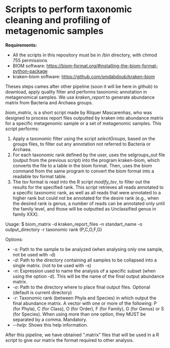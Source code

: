 # Scripts to perform taxonomic cleaning and profiling of metagenomic samples

**Requirements:**
- All the scripts in this repository must be in /bin directory, with chmod 755 permissions
- BIOM software: https://biom-format.org/#installing-the-biom-format-python-package
- kraken-biom software: https://github.com/smdabdoub/kraken-biom


Theses steps cames after other pipeline (soon it will be here in github) to download, apply quality filter and performs taxonomic annotation in metagenomical samples.
We use *kraken_report* to generate abundance matrix from Bacteria and Archaea groups.


*biom_matrix*, is a short script made by Rilquer Mascarenhas, who was designed to process report files outputted by kraken into abundance matrix for a specific metagenomic sample or a set of metagenomic samples.
This script performs:
1. Apply a taxonomic filter using the script *selectGroups*, based on the groups files, to filter out any
annotation not referred to Bacteria or Archaea.
2. For each taxonomic rank defined by the user, uses the selgroups_out file (output from the previous script) into the program kraken-biom, which converts the file to a table in the biom format. Then, uses the biom command from the same program to convert the biom format into a readable tsv format table.
3. The tsv format is read into the R script *modify_tsv*, to filter out the results for the specified rank. This script retrieves all reads annotated to a specific taxonomic rank, as well as all reads that were annotated to a higher rank but could not be annotated for the desire rank (e.g., when the desired rank is genus, a number of reads can be annotated only until the family level, and those will be outputted as Unclassified genus in family XXX).

Usage: $ biom_matrix -d kraken_report_files -n standart_name -o output_directory -r taxonomic rank (P,C,O,F,G)

Options:
- *-s*: Path to the  sample to be analyzed (when analysing only one sample, not be used with -d)
- *-d*: Path to the directory containing all samples to be collapsed into a single matrix. (not to be used with -s)
- *-n*: Expression used to name the analysis of a specific subset (when using the option -d). This will be the name of the final output abundance matrix.
- *-o*: Path to the directory where to place final output files. Optional (default is current directory)
- *-r*: Taxonomic rank (between Phyla and Species) in which output the final abundance matrix. A vector with one or more of the following: P (for Phyla), C (for Class), O (for Order), F (for Family),	G (for Genus) or S (for Species). When using more than one option, they MUST be separated by a comma. Mandatory.
- *--help*: Shows this help information.

After this pipeline, we have obtained “.matrix” files that will be used in a R script to give our matrix the format required to other analysis.
